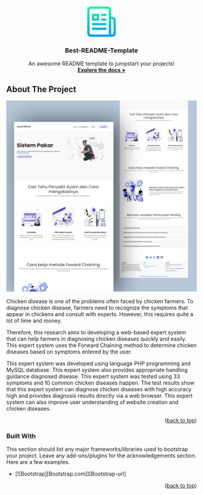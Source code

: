 <a name="readme-top"></a>

<br />
<div align="center">
  <a href="https://github.com/AhmadJanuar1">
    <img src="gambar/logo.png" alt="Logo" width="80" height="80">
  </a>

  <h3 align="center">Best-README-Template</h3>

  <p align="center">
    An awesome README template to jumpstart your projects!
    <br />
    <a href="https://github.com/AhmadJanuar1"><strong>Explore the docs »</strong></a>
    <br />
</div>

<!-- ABOUT THE PROJECT -->

## About The Project

<div align="center" id="top">
  <img src="gambar/instagram.png" width="900" alt="Profile Readme Generator" />

</div>

Chicken disease is one of the problems often faced by chicken farmers. To diagnose
chicken disease, farmers need to recognize the symptoms that appear in chickens and consult with experts.
However, this requires quite a lot of time and money.

Therefore, this research aims to developing a web-based expert system that can help farmers in diagnosing chicken diseases
quickly and easily. This expert system uses the Forward Chaining method to determine chicken diseases
based on symptoms entered by the user.

This expert system was developed using language PHP programming and MySQL database. This expert system also provides appropriate handling guidance
diagnosed disease. This expert system was tested using 33 symptoms and 10 common chicken diseases
happen. The test results show that this expert system can diagnose chicken diseases with high accuracy
high and provides diagnosis results directly via a web browser. This expert system can also
improve user understanding of website creation and chicken diseases.

<p align="right">(<a href="#readme-top">back to top</a>)</p>

### Built With

This section should list any major frameworks/libraries used to bootstrap your project. Leave any add-ons/plugins for the acknowledgements section. Here are a few examples.

- [![Bootstrap][Bootstrap.com]][Bootstrap-url]

<p align="right">(<a href="#readme-top">back to top</a>)</p>
